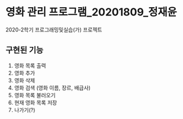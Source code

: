 # 영화 관리 프로그램_20201809_정재윤
2020-2학기 프로그래밍및실습(가) 프로젝트

## 구현된 기능
1. 영화 목록 출력
2. 영화 추가
3. 영화 삭제
4. 영화 검색 (영화 이름, 장르, 배급사)
5. 영화 목록 불러오기
6. 현재 영화 목록 저장
7. 나가기(?)
